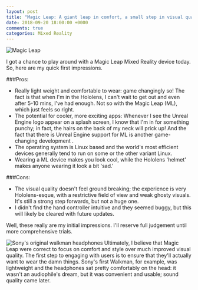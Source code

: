 ```yaml
---
layout: post
title: "Magic Leap: A giant leap in comfort, a small step in visual quality"
date: 2018-09-20 18:00:00 +0000
comments: true
categories: Mixed Reality
---
```

![Magic Leap](https://www.magicleap.com/_next/images/6bb6a7f36d800beb41f6fd7edea6e21f.jpg)

I got a chance to play around with a Magic Leap Mixed Reality device today. So, here are my quick first impressions.

###Pros: 
- Really light weight and comfortable to wear: game changingly so! The fact is that when I'm in the Hololens, I can't wait to get out and even after 5-10 mins, I've had enough. Not so with the Magic Leap (ML), which just feels so right. 
- The potential for cooler, more exciting apps: Whenever I see the Unreal Engine logo appear on a splash screen, I know that I'm in for something punchy; in fact, the hairs on the back of my neck will prick up! And the fact that there is Unreal Engine support for ML is  another game-changing development .
- The operating system is Linux based and the world's most efficient devices generally tend to run on some or the other variant Linux.
- Wearing a ML device makes you look cool, while the Hololens 'helmet' makes anyone wearing it look a bit 'sad.'

###Cons:
- The visual quality doesn't feel ground breaking; the experience is very Hololens-esque, with a restrictive field of view and weak ghosty visuals. It's still a strong step forwards, but not a huge one.
- I didn't find the hand controller intuitive and they seemed buggy, but this will likely be cleared with future updates.

Well, these really are my initial impressions. I'll reserve full judgement until more comprehensive trials.

![Sony's original walkman headphones](https://d3ecqbn6etsqar.cloudfront.net/YJkSqQ7k7h_OsOjQfGEZ34Pxo98=/1440x720/smart/487683.jpg)
Ultimately, I believe that Magic Leap were correct to focus on comfort and style over much improved visual quality. The first step to engaging with users is to ensure that they'll actually want to wear the damn things.  Sony's first Walkman, for example, was lightweight and the headphones sat pretty comfortably on the head: it wasn't an audiophile's dream, but it was convenient and usable; sound quality came later.